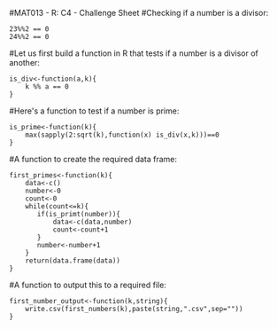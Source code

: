 #MAT013 - R: C4 - Challenge Sheet
#Checking if a number is a divisor:

    23%%2 == 0
    24%%2 == 0

#Let us first build a function in R that tests if a number is a divisor of another:

    is_div<-function(a,k){
        k %% a == 0
    }

#Here's a function to test if a number is prime:

    is_prime<-function(k){
        max(sapply(2:sqrt(k),function(x) is_div(x,k)))==0
    }

#A function to create the required data frame:

    first_primes<-function(k){
        data<-c()
        number<-0
        count<-0
        while(count<=k){
           if(is_primt(number)){
               data<-c(data,number)
               count<-count+1
           }
           number<-number+1
        }
        return(data.frame(data))
    }

#A function to output this to a required file:

    first_number_output<-function(k,string){
        write.csv(first_numbers(k),paste(string,".csv",sep=""))
    }
